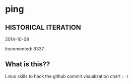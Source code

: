 # ping

## HISTORICAL ITERATION
2014-10-08

Incremented: 6337

## What is this?? 
Linux skills to hack the github commit visualization chart `;-)`
